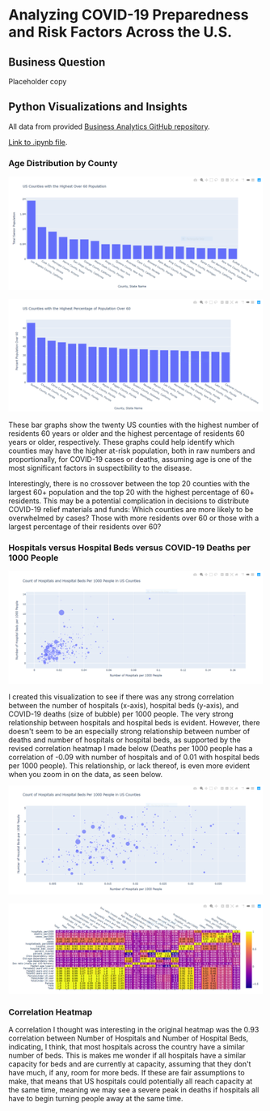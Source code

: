 # Analyzing COVID-19 Preparedness and Risk Factors Across the U.S.

## Business Question
Placeholder copy


## Python Visualizations and Insights
All data from provided [Business Analytics GitHub repository](https://github.com/jhu-business-analytics/covid-19-case-python-data-analysis "COVID-19 Case Python Data Analysis Respository").

[Link to .ipynb file](https://drive.google.com/file/d/1vVlLRpT2Fv4mGToSR4xMI9btd_sS1wGQ/view?usp=sharing "Bowerman_Python1.ipynb").

### Age Distribution by County
![](Images/us_counties_highest_over60.png)

![](Images/us_counties_highest_pct_over60.PNG)

These bar graphs show the twenty US counties with the highest number of residents 60 years or older and the highest percentage of residents 60 years or older, respectively. These graphs could help identify which counties may have the higher at-risk population, both in raw numbers and proportionally, for COVID-19 cases or deaths, assuming age is one of the most significant factors in suspectibility to the disease.

Interestingly, there is no crossover between the top 20 counties with the largest 60+ population and the top 20 with the highest percentage of 60+ residents. This may be a potential complication in decisions to distribute COVID-19 relief materials and funds: Which counties are more likely to be overwhelmed by cases? Those with more residents over 60 or those with a largest percentage of their residents over 60?

### Hospitals versus Hospital Beds versus COVID-19 Deaths per 1000 People
![](Images/us_counties_hospitals_v_beds_deaths.png)

I created this visualization to see if there was any strong correlation between the number of hospitals (x-axis), hospital beds (y-axis), and COVID-19 deaths (size of bubble) per 1000 people. The very strong relationship between hospitals and hospital beds is evident. However, there doesn't seem to be an especially strong relationship between number of deaths and number of hospitals or hospital beds, as supported by the revised correlation heatmap I made below (Deaths per 1000 people has a correlation of -0.09 with number of hospitals and of 0.01 with hospital beds per 1000 people). This relationship, or lack thereof, is even more evident when you zoom in on the data, as seen below.

![](Images/hospitals_v_beds_deaths_zoom.PNG)

![](Images/us_counties_corr_heatmap.png)

### Correlation Heatmap
A correlation I thought was interesting in the original heatmap was the 0.93 correlation between Number of Hospitals and Number of Hospital Beds, indicating, I think, that most hospitals across the country have a similar number of beds. This is makes me wonder if all hospitals have a similar capacity for beds and are currently at capacity, assuming that they don't have much, if any, room for more beds. If these are fair assumptions to make, that means that US hospitals could potentially all reach capacity at the same time, meaning we may see a severe peak in deaths if hospitals all have to begin turning people away at the same time.
